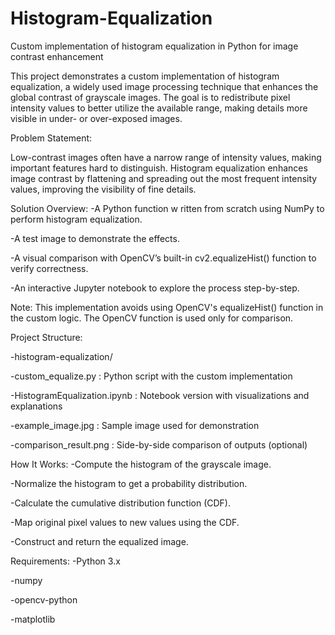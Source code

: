 # Histogram-Equalization
 Custom implementation of histogram equalization in Python for image contrast enhancement
 
This project demonstrates a custom implementation of histogram equalization, a widely used image processing technique that enhances the global contrast of grayscale images. The goal is to redistribute pixel intensity values to better utilize the available range, making details more visible in under- or over-exposed images.

Problem Statement:

Low-contrast images often have a narrow range of intensity values, making important features hard to distinguish. Histogram equalization enhances image contrast by flattening and spreading out the most frequent intensity values, improving the visibility of fine details.

Solution Overview:
-A Python function w
ritten from scratch using NumPy to perform histogram equalization.

-A test image to demonstrate the effects.

-A visual comparison with OpenCV’s built-in cv2.equalizeHist() function to verify correctness.

-An interactive Jupyter notebook to explore the process step-by-step.

Note: This implementation avoids using OpenCV's equalizeHist() function in the custom logic. The OpenCV function is used only for comparison.

Project Structure:

-histogram-equalization/

-custom_equalize.py : Python script with the custom implementation

-HistogramEqualization.ipynb : Notebook version with visualizations and explanations

-example_image.jpg : Sample image used for demonstration

-comparison_result.png : Side-by-side comparison of outputs (optional)

How It Works:
-Compute the histogram of the grayscale image.

-Normalize the histogram to get a probability distribution.

-Calculate the cumulative distribution function (CDF).

-Map original pixel values to new values using the CDF.

-Construct and return the equalized image.

Requirements:
-Python 3.x

-numpy

-opencv-python

-matplotlib
